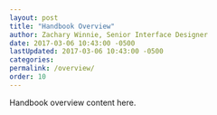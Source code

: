```yaml
---
layout: post
title: "Handbook Overview"
author: Zachary Winnie, Senior Interface Designer
date: 2017-03-06 10:43:00 -0500
lastUpdated: 2017-03-06 10:43:00 -0500
categories: 
permalink: /overview/
order: 10
---
```

Handbook overview content here.